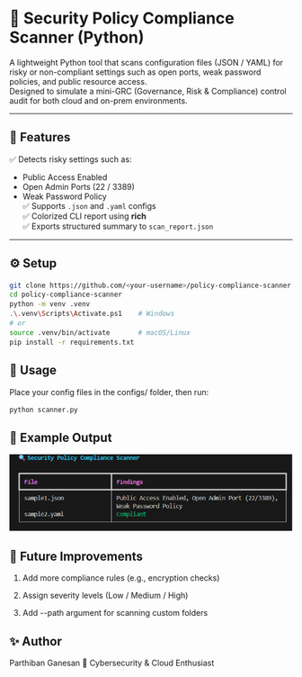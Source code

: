 # 🧩 Security Policy Compliance Scanner (Python)

A lightweight Python tool that scans configuration files (JSON / YAML) for risky or non-compliant settings such as open ports, weak password policies, and public resource access.  
Designed to simulate a mini-GRC (Governance, Risk & Compliance) control audit for both cloud and on-prem environments.

---

## 🚀 Features
✅ Detects risky settings such as:
- Public Access Enabled
- Open Admin Ports (22 / 3389)
- Weak Password Policy  
✅ Supports `.json` and `.yaml` configs  
✅ Colorized CLI report using **rich**  
✅ Exports structured summary to `scan_report.json`  

---

## ⚙️ Setup
```bash
git clone https://github.com/<your-username>/policy-compliance-scanner.git
cd policy-compliance-scanner
python -m venv .venv
.\.venv\Scripts\Activate.ps1    # Windows
# or
source .venv/bin/activate       # macOS/Linux
pip install -r requirements.txt
```

## 🧠 Usage

Place your config files in the configs/ folder, then run:
```bash
python scanner.py
```

## 🧾 Example Output
![Security Policy Compliance Scanner](https://github.com/partz2510/policy-compliance-scanner/blob/main/screenshot/policy%20compliance%20scanner.png?raw=true)


## 🔮 Future Improvements

1. Add more compliance rules (e.g., encryption checks)

2. Assign severity levels (Low / Medium / High)

3. Add --path argument for scanning custom folders

## ✨ Author

Parthiban Ganesan
💼 Cybersecurity & Cloud Enthusiast
